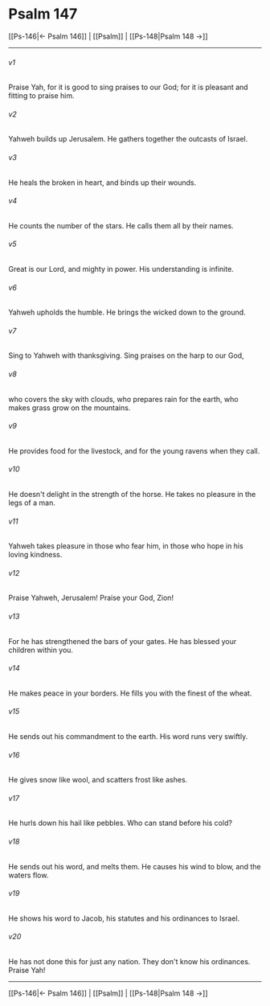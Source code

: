 # Psalm 147

[[Ps-146|← Psalm 146]] | [[Psalm]] | [[Ps-148|Psalm 148 →]]
***



###### v1 
Praise Yah, for it is good to sing praises to our God; for it is pleasant and fitting to praise him. 

###### v2 
Yahweh builds up Jerusalem. He gathers together the outcasts of Israel. 

###### v3 
He heals the broken in heart, and binds up their wounds. 

###### v4 
He counts the number of the stars. He calls them all by their names. 

###### v5 
Great is our Lord, and mighty in power. His understanding is infinite. 

###### v6 
Yahweh upholds the humble. He brings the wicked down to the ground. 

###### v7 
Sing to Yahweh with thanksgiving. Sing praises on the harp to our God, 

###### v8 
who covers the sky with clouds, who prepares rain for the earth, who makes grass grow on the mountains. 

###### v9 
He provides food for the livestock, and for the young ravens when they call. 

###### v10 
He doesn't delight in the strength of the horse. He takes no pleasure in the legs of a man. 

###### v11 
Yahweh takes pleasure in those who fear him, in those who hope in his loving kindness. 

###### v12 
Praise Yahweh, Jerusalem! Praise your God, Zion! 

###### v13 
For he has strengthened the bars of your gates. He has blessed your children within you. 

###### v14 
He makes peace in your borders. He fills you with the finest of the wheat. 

###### v15 
He sends out his commandment to the earth. His word runs very swiftly. 

###### v16 
He gives snow like wool, and scatters frost like ashes. 

###### v17 
He hurls down his hail like pebbles. Who can stand before his cold? 

###### v18 
He sends out his word, and melts them. He causes his wind to blow, and the waters flow. 

###### v19 
He shows his word to Jacob, his statutes and his ordinances to Israel. 

###### v20 
He has not done this for just any nation. They don't know his ordinances. Praise Yah!

***
[[Ps-146|← Psalm 146]] | [[Psalm]] | [[Ps-148|Psalm 148 →]]
